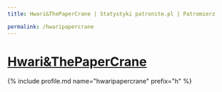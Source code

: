 ```yaml
---
title: Hwari&ThePaperCrane | Statystyki patronite.pl | Patromierz

permalink: /hwaripapercrane
---
```


# [Hwari&ThePaperCrane](https://patronite.pl/hwaripapercrane)

{% include profile.md name="hwaripapercrane" prefix="h" %}

